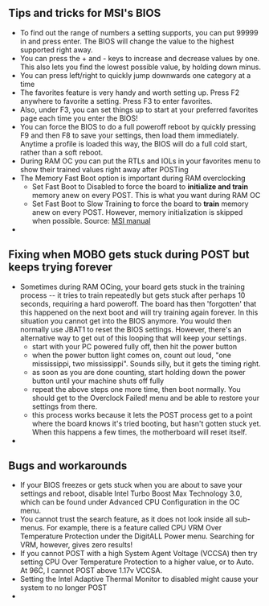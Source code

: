 Tips and tricks for MSI's BIOS
---------------------
- To find out the range of numbers a setting supports, you can put 99999 in and press enter. The BIOS will change the value to the highest supported right away.
- You can press the + and - keys to increase and decrease values by one. This also lets you find the lowest possible value, by holding down minus.
- You can press left/right to quickly jump downwards one category at a time
- The favorites feature is very handy and worth setting up. Press F2 anywhere to favorite a setting. Press F3 to enter favorites.
- Also, under F3, you can set things up to start at your preferred favorites page each time you enter the BIOS!
- You can force the BIOS to do a full poweroff reboot by quickly pressing F9 and then F8 to save your settings, then load them immediately. Anytime a profile is loaded this way, the BIOS will do a full cold start, rather than a soft reboot.
- During RAM OC you can put the RTLs and IOLs in your favorites menu to show their trained values right away after POSTing
- The Memory Fast Boot option is important during RAM overclocking
  - Set Fast Boot to Disabled to force the board to **initialize and train** memory anew on every POST. This is what you want during RAM OC
  - Set Fast Boot to Slow Training to force the board to **train** memory anew on every POST. However, memory initialization is skipped when possible. Source: [MSI manual](https://download.msi.com/archive/mnu_exe/mb/Intel500BIOS.pdf)
- 

Fixing when MOBO gets stuck during POST but keeps trying forever
-------------------------
- Sometimes during RAM OCing, your board gets stuck in the training process -- it tries to train repeatedly but gets stuck after perhaps 10 seconds, requiring a hard poweroff. The board has then 'forgotten' that this happened on the next boot and will try training again forever. In this situation you cannot get into the BIOS anymore. You would then normally use JBAT1 to reset the BIOS settings. However, there's an alternative way to get out of this looping that will keep your settings.
  - start with your PC powered fully off, then hit the power button
  - when the power button light comes on, count out loud, "one mississippi, two mississippi". Sounds silly, but it gets the timing right.
  - as soon as you are done counting, start holding down the power button until your machine shuts off fully
  - repeat the above steps one more time, then boot normally. You should get to the Overclock Failed! menu and be able to restore your settings from there.
  - this process works because it lets the POST process get to a point where the board knows it's tried booting, but hasn't gotten stuck yet. When this happens a few times, the motherboard will reset itself. 
- 

Bugs and workarounds
--------------------
- If your BIOS freezes or gets stuck when you are about to save your settings and reboot, disable Intel Turbo Boost Max Technology 3.0, which can be found under Advanced CPU Configuration in the OC menu.
- You cannot trust the search feature, as it does not look inside all sub-menus. For example, there is a feature called CPU VRM Over Temperature Protection under the DigitALL Power menu. Searching for VRM, however, gives zero results!
- If you cannot POST with a high System Agent Voltage (VCCSA) then try setting CPU Over Temperature Protection to a higher value, or to Auto. At 96C, I cannot POST above 1.17v VCCSA.
- Setting the Intel Adaptive Thermal Monitor to disabled might cause your system to no longer POST
- 
